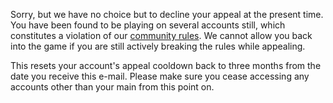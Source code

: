 Sorry, but we have no choice but to decline your appeal at the present time. You have been found to be playing on several accounts still, which constitutes a violation of our [community rules](https://osu.ppy.sh/help/wiki/Rules). We cannot allow you back into the game if you are still actively breaking the rules while appealing.

This resets your account's appeal cooldown back to three months from the date you receive this e-mail. Please make sure you cease accessing any accounts other than your main from this point on.
